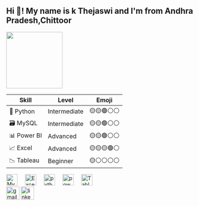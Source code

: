 <h2 align="left">Hi 👋! My name is k Thejaswi and I'm  from Andhra Pradesh,Chittoor </h2>
<img align="t" height="150" src="https://img.freepik.com/premium-vector/lone-analyst-surrounded-by-sea-charts-spreadsheets-conducting-detailed-analysis_216520-128468.jpg"  />

<div align="center">  
</div>

| Skill        | Level     | Emoji |
|--------------|-----------|-------|
| 🐍 Python     | Intermediate | 🟡🟡🟢⚪⚪ |
| 🗃 MySQL      | Intermediate | 🟡🟡🟢⚪⚪ |
| 📊 Power BI  | Advanced     | 🟡🟡🟢⚪⚪ |
| 📈 Excel     | Advanced     | 🟡🟡🟡🟢⚪ |
| 📉 Tableau   | Beginner     | 🟡⚪⚪⚪⚪ |
</div>
<div align="left">
  <img src="https://techorigine.com/wp-content/uploads/2024/06/mysql-la-gi-870x457.png" height="30" alt="Mysql logo"  />
  <img width="12" />
  <img src="https://www.pcworld.com/wp-content/uploads/2025/04/microsoft_excel_logo_primary_resized2-100726640-orig-25.jpg?quality=50&strip=all" height="30" alt="Excel logo"  />
  <img width="12" />
  <img src="https://upload.wikimedia.org/wikipedia/commons/thumb/c/c3/Python-logo-notext.svg/1869px-Python-logo-notext.svg.png" height="30" alt="python logo"  />
  <img width="12" />
  <img src="https://its.ucr.edu/media/1521/download?attachment" height="30" alt="powerbi logo"  />
  <img width="12" />
  <img src="https://logos-world.net/wp-content/uploads/2021/10/Tableau-Symbol.png" height="30" alt="Tableau logo"  />
</div>
  <img src="https://img.shields.io/static/v1?message=Gmail&logo=gmail&label=&color=D14836&logoColor=white&labelColor=&style=for-the-badge" height="35" alt="gmail logo"  />
  <img src="https://img.shields.io/static/v1?message=LinkedIn&logo=linkedin&label=&color=0077B5&logoColor=white&labelColor=&style=for-the-badge" height="35" alt="linkedin logo"  />
</div>
